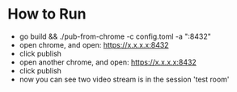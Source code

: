 # How to Run

* go build && ./pub-from-chrome -c config.toml -a ":8432"
* open chrome, and open: https://x.x.x.x:8432
* click publish
* open another chrome, and open: https://x.x.x.x:8432
* click publish
* now you can see two video stream is in the session 'test room'



